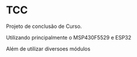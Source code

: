 # TCC
Projeto de conclusão de Curso.

Utilizando principalmente o MSP430F5529 e ESP32

Além de utilizar diversoes módulos
